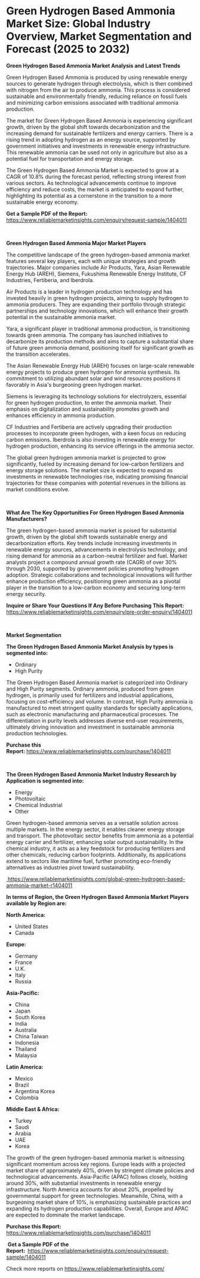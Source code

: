 <p><h1>Green Hydrogen Based Ammonia Market Size: Global Industry Overview, Market Segmentation and Forecast (2025 to 2032)</h1></p><p><strong>Green Hydrogen Based Ammonia Market Analysis and Latest Trends</strong></p>
<p><p>Green Hydrogen Based Ammonia is produced by using renewable energy sources to generate hydrogen through electrolysis, which is then combined with nitrogen from the air to produce ammonia. This process is considered sustainable and environmentally friendly, reducing reliance on fossil fuels and minimizing carbon emissions associated with traditional ammonia production.</p><p>The market for Green Hydrogen Based Ammonia is experiencing significant growth, driven by the global shift towards decarbonization and the increasing demand for sustainable fertilizers and energy carriers. There is a rising trend in adopting hydrogen as an energy source, supported by government initiatives and investments in renewable energy infrastructure. This renewable ammonia can be used not only in agriculture but also as a potential fuel for transportation and energy storage. </p><p>The Green Hydrogen Based Ammonia Market is expected to grow at a CAGR of 10.8% during the forecast period, reflecting strong interest from various sectors. As technological advancements continue to improve efficiency and reduce costs, the market is anticipated to expand further, highlighting its potential as a cornerstone in the transition to a more sustainable energy economy.</p></p>
<p><strong>Get a Sample PDF of the Report:&nbsp;</strong> <a href="https://www.reliablemarketinsights.com/enquiry/request-sample/1404011?utm_campaign=2012&utm_medium=2&utm_source=Github&utm_content=ia&utm_term=13012025&utm_id=green-hydrogen-based-ammonia">https://www.reliablemarketinsights.com/enquiry/request-sample/1404011</a></p>
<p>&nbsp;</p>
<p><strong>Green Hydrogen Based Ammonia Major Market Players</strong></p>
<p><p>The competitive landscape of the green hydrogen-based ammonia market features several key players, each with unique strategies and growth trajectories. Major companies include Air Products, Yara, Asian Renewable Energy Hub (AREH), Siemens, Fukushima Renewable Energy Institute, CF Industries, Fertiberia, and Iberdrola.</p><p>Air Products is a leader in hydrogen production technology and has invested heavily in green hydrogen projects, aiming to supply hydrogen to ammonia producers. They are expanding their portfolio through strategic partnerships and technology innovations, which will enhance their growth potential in the sustainable ammonia market.</p><p>Yara, a significant player in traditional ammonia production, is transitioning towards green ammonia. The company has launched initiatives to decarbonize its production methods and aims to capture a substantial share of future green ammonia demand, positioning itself for significant growth as the transition accelerates.</p><p>The Asian Renewable Energy Hub (AREH) focuses on large-scale renewable energy projects to produce green hydrogen for ammonia synthesis. Its commitment to utilizing abundant solar and wind resources positions it favorably in Asia's burgeoning green hydrogen market.</p><p>Siemens is leveraging its technology solutions for electrolyzers, essential for green hydrogen production, to enter the ammonia market. Their emphasis on digitalization and sustainability promotes growth and enhances efficiency in ammonia production.</p><p>CF Industries and Fertiberia are actively upgrading their production processes to incorporate green hydrogen, with a keen focus on reducing carbon emissions. Iberdrola is also investing in renewable energy for hydrogen production, enhancing its service offerings in the ammonia sector.</p><p>The global green hydrogen ammonia market is projected to grow significantly, fueled by increasing demand for low-carbon fertilizers and energy storage solutions. The market size is expected to expand as investments in renewable technologies rise, indicating promising financial trajectories for these companies with potential revenues in the billions as market conditions evolve.</p></p>
<p>&nbsp;</p>
<p><strong>What Are The Key Opportunities For Green Hydrogen Based Ammonia Manufacturers?</strong></p>
<p><p>The green hydrogen-based ammonia market is poised for substantial growth, driven by the global shift towards sustainable energy and decarbonization efforts. Key trends include increasing investments in renewable energy sources, advancements in electrolysis technology, and rising demand for ammonia as a carbon-neutral fertilizer and fuel. Market analysts project a compound annual growth rate (CAGR) of over 30% through 2030, supported by government policies promoting hydrogen adoption. Strategic collaborations and technological innovations will further enhance production efficiency, positioning green ammonia as a pivotal player in the transition to a low-carbon economy and securing long-term energy security.</p></p>
<p><strong>Inquire or Share Your Questions If Any Before Purchasing This Report:</strong> <a href="https://www.reliablemarketinsights.com/enquiry/pre-order-enquiry/1404011?utm_campaign=2012&utm_medium=2&utm_source=Github&utm_content=ia&utm_term=13012025&utm_id=green-hydrogen-based-ammonia">https://www.reliablemarketinsights.com/enquiry/pre-order-enquiry/1404011</a></p>
<p>&nbsp;</p>
<p><strong>Market Segmentation</strong></p>
<p><strong>The Green Hydrogen Based Ammonia Market Analysis by types is segmented into:</strong></p>
<p><ul><li>Ordinary</li><li>High Purity</li></ul></p>
<p><p>The Green Hydrogen Based Ammonia market is categorized into Ordinary and High Purity segments. Ordinary ammonia, produced from green hydrogen, is primarily used for fertilizers and industrial applications, focusing on cost-efficiency and volume. In contrast, High Purity ammonia is manufactured to meet stringent quality standards for specialty applications, such as electronic manufacturing and pharmaceutical processes. The differentiation in purity levels addresses diverse end-user requirements, ultimately driving innovation and investment in sustainable ammonia production technologies.</p></p>
<p><strong>Purchase this Report:&nbsp;</strong><a href="https://www.reliablemarketinsights.com/purchase/1404011?utm_campaign=2012&utm_medium=2&utm_source=Github&utm_content=ia&utm_term=13012025&utm_id=green-hydrogen-based-ammonia">https://www.reliablemarketinsights.com/purchase/1404011</a></p>
<p>&nbsp;</p>
<p><strong>The Green Hydrogen Based Ammonia Market Industry Research by Application is segmented into:</strong></p>
<p><ul><li>Energy</li><li>Photovoltaic</li><li>Chemical Industrial</li><li>Other</li></ul></p>
<p><p>Green hydrogen-based ammonia serves as a versatile solution across multiple markets. In the energy sector, it enables cleaner energy storage and transport. The photovoltaic sector benefits from ammonia as a potential energy carrier and fertilizer, enhancing solar output sustainability. In the chemical industry, it acts as a key feedstock for producing fertilizers and other chemicals, reducing carbon footprints. Additionally, its applications extend to sectors like maritime fuel, further promoting eco-friendly alternatives as industries pivot toward sustainability.</p></p>
<p><a href="https://www.reliablemarketinsights.com/global-green-hydrogen-based-ammonia-market-r1404011?utm_campaign=2012&utm_medium=2&utm_source=Github&utm_content=ia&utm_term=13012025&utm_id=green-hydrogen-based-ammonia">&nbsp;https://www.reliablemarketinsights.com/global-green-hydrogen-based-ammonia-market-r1404011</a></p>
<p><strong>In terms of Region, the Green Hydrogen Based Ammonia Market Players available by Region are:</strong></p>
<p>
    <p> <strong> North America: </strong>
        <ul>
            <li>United States</li>
            <li>Canada</li>
        </ul>
        </p> 
    <p> <strong> Europe: </strong>
        <ul>
            <li>Germany</li>
            <li>France</li>
            <li>U.K.</li>
            <li>Italy</li>
            <li>Russia</li>
        </ul>
        </p> 
    <p> <strong> Asia-Pacific: </strong>
        <ul>
            <li>China</li>
            <li>Japan</li>
            <li>South Korea</li>
            <li>India</li>
            <li>Australia</li>
            <li>China Taiwan</li>
            <li>Indonesia</li>
            <li>Thailand</li>
            <li>Malaysia</li>
        </ul>
        </p> 
    <p> <strong> Latin America: </strong>
        <ul>
            <li>Mexico</li>
            <li>Brazil</li>
            <li>Argentina Korea</li>
            <li>Colombia</li>
        </ul>
        </p> 
    <p> <strong> Middle East & Africa: </strong>
        <ul>
            <li>Turkey</li>
            <li>Saudi</li>
            <li>Arabia</li>
            <li>UAE</li>
            <li>Korea</li>
        </ul>
    </p>
    </p>
<p><p>The growth of the green hydrogen-based ammonia market is witnessing significant momentum across key regions. Europe leads with a projected market share of approximately 40%, driven by stringent climate policies and technological advancements. Asia-Pacific (APAC) follows closely, holding around 30%, with substantial investments in renewable energy infrastructure. North America accounts for about 20%, propelled by governmental support for green technologies. Meanwhile, China, with a burgeoning market share of 10%, is emphasizing sustainable practices and expanding its hydrogen production capabilities. Overall, Europe and APAC are expected to dominate the market landscape.</p></p>
<p><strong>Purchase this Report: </strong><a href="https://www.reliablemarketinsights.com/purchase/1404011?utm_campaign=2012&utm_medium=2&utm_source=Github&utm_content=ia&utm_term=13012025&utm_id=green-hydrogen-based-ammonia">https://www.reliablemarketinsights.com/purchase/1404011</a></p>
<p>&nbsp;<strong>Get a Sample PDF of the Report:&nbsp;&nbsp;</strong><a href="https://www.reliablemarketinsights.com/enquiry/request-sample/1404011?utm_campaign=2012&utm_medium=2&utm_source=Github&utm_content=ia&utm_term=13012025&utm_id=green-hydrogen-based-ammonia">https://www.reliablemarketinsights.com/enquiry/request-sample/1404011</a></p>
<p><strong></strong></p>
<p>Check more reports on <a href="https://www.reliablemarketinsights.com/?utm_campaign=2012&utm_medium=2&utm_source=Github&utm_content=ia&utm_term=13012025&utm_id=green-hydrogen-based-ammonia">https://www.reliablemarketinsights.com/</a></p>